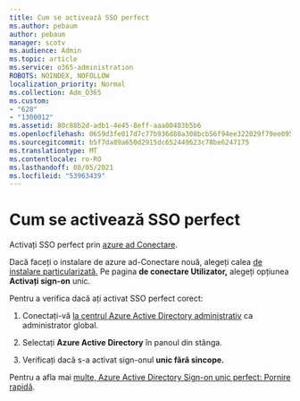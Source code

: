 ```yaml
---
title: Cum se activează SSO perfect
ms.author: pebaum
author: pebaum
manager: scotv
ms.audience: Admin
ms.topic: article
ms.service: o365-administration
ROBOTS: NOINDEX, NOFOLLOW
localization_priority: Normal
ms.collection: Adm_O365
ms.custom:
- "628"
- "1300012"
ms.assetid: 80c88b2d-adb1-4e45-8eff-aaa80403b5b6
ms.openlocfilehash: 0659d3fe017d7c77b936d80a308bcb56f94ee322029f79ee095ebeec0b8ea7c1
ms.sourcegitcommit: b5f7da89a650d2915dc652449623c78be6247175
ms.translationtype: MT
ms.contentlocale: ro-RO
ms.lasthandoff: 08/05/2021
ms.locfileid: "53963439"
---
```

# <a name="how-to-enable-seamless-sso"></a>Cum se activează SSO perfect

Activați SSO perfect prin [azure ad Conectare](https://docs.microsoft.com/azure/active-directory/connect/active-directory-aadconnect).
  
Dacă faceți o instalare de azure ad-Conectare nouă, alegeți calea [de instalare particularizată.](https://docs.microsoft.com/azure/active-directory/connect/active-directory-aadconnect-get-started-custom) Pe pagina **de conectare Utilizator,** alegeți opțiunea **Activați sign-on** unic.
  
Pentru a verifica dacă ați activat SSO perfect corect:
  
1. Conectați-vă [la centrul Azure Active Directory administrativ](https://aad.portal.azure.com) ca administrator global.

2. Selectați **Azure Active Directory** în panoul din stânga.

3. Verificați dacă s-a activat sign-onul **unic fără sincope.**

Pentru a afla mai [multe, Azure Active Directory Sign-on unic perfect: Pornire rapidă](https://docs.microsoft.com/azure/active-directory/connect/active-directory-aadconnect-sso-quick-start).
  